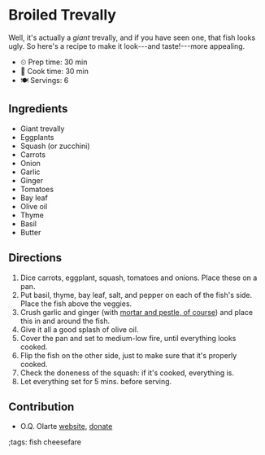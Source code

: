 # Broiled Trevally

Well, it's actually a *giant* trevally, and if you have seen one, that fish
looks ugly.  So here's a recipe to make it look---and taste!---more appealing.

- ⏲ Prep time: 30 min
- 🍳 Cook time: 30 min
- 🍽 Servings: 6

## Ingredients

- Giant trevally
- Eggplants
- Squash (or zucchini)
- Carrots
- Onion
- Garlic
- Ginger
- Tomatoes
- Bay leaf
- Olive oil
- Thyme
- Basil
- Butter

## Directions

1. Dice carrots, eggplant, squash, tomatoes and onions. Place these on a pan.
2. Put basil, thyme, bay leaf, salt, and pepper on each of the fish's side. Place the fish above the veggies.
3. Crush garlic and ginger (with [mortar and pestle, of course](mortar-and-pestle.html)) and place this in and around the fish.
4. Give it all a good splash of olive oil.
5. Cover the pan and set to medium-low fire, until everything looks cooked.
6. Flip the fish on the other side, just to make sure that it's properly cooked.
7. Check the doneness of the squash: if it's cooked, everything is.
8. Let everything set for 5 mins. before serving.

## Contribution

- O.Q. Olarte [website](https://oqolarte.github.io), [donate](https://oqolarte.github.io/support)

;tags: fish cheesefare
